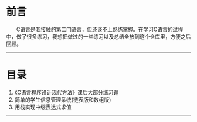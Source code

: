 # 前言
&emsp;&emsp;C语言是我接触的第二门语言，但还谈不上熟练掌握。在学习C语言的过程中，做了很多练习，我想把做过的一些练习以及总结全放到这个仓库里，方便之后回顾。

---

# 目录

1. 《C语言程序设计现代方法》课后大部分练习题
2. 简单的学生信息管理系统(链表版和数组版)
3. 用栈实现中缀表达式求值

---

